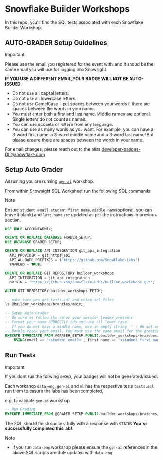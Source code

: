 # Snowflake Builder Workshops

In this repo, you'll find the SQL tests associated with each Snowflake Builder Workshop.

## AUTO-GRADER Setup Guidelines

>[!IMPORTANT]
>
> Please use the email you registered for the event with. and it shoud be the same email you will use for logging into Snowsight.
>
> **IF YOU USE A DIFFERENT EMAIL,YOUR BADGE WILL NOT BE AUTO-ISSUED.**


- Do not use all capital letters.
- Do not use all lowercase letters.
- Do not use CamelCase – put spaces between your words if there are spaces between the words in your name.
- You must enter both a first and last name. Middle names are optional. Single letters do not count as names.
- You can use accents or letters from any language.
- You can use as many words as you want. For example, you can have a 3-word first name, a 3-word middle name and a 3-word last name! But please ensure there are spaces between the words in your name.

For email changes, please reach out to the alias developer-badges-DL@snowflake.com

## Setup Auto Grader

Assuming you are running [`gen-ai`](./gen-ai) workshop.

From within Snowsight SQL Worksheet run the following SQL commands:

>[!NOTE]
> Ensure `student email`, `student first name`, `middle name`(optional, you can leave it blank) and `last_name` are updated as per the instructions in previous section.

```sql
USE ROLE ACCOUNTADMIN;

CREATE OR REPLACE DATABASE GRADER_SETUP;
USE DATABASE GRADER_SETUP;

CREATE OR REPLACE API INTEGRATION git_api_integration
  API_PROVIDER = git_https_api
  API_ALLOWED_PREFIXES = ('https://github.com/Snowflake-Labs')
  ENABLED = TRUE;

CREATE OR REPLACE GIT REPOSITORY builder_workshops
  API_INTEGRATION = git_api_integration
  ORIGIN = 'https://github.com/Snowflake-Labs/builder-workshops.git';

ALTER GIT REPOSITORY builder_workshops FETCH;

-- make sure you get tests.sql and setup.sql files
ls @builder_workshops/branches/main;

-- Setup Auto Grader
-- Be sure to follow the rules your session leader presents
-- Format your name CORRECTLY (do not use all lower case)
-- If you do not have a middle name, use an empty string '' ; do not use "null" in place of any values
-- Double-check your email. You must use the same email for the greeting as you used to register
EXECUTE IMMEDIATE FROM @GRADER_SETUP.PUBLIC.builder_workshops/branches/main/auto-grader/setup.sql
    USING(email => '<student email>', first_name => '<student first name>', middle_name => '' ,last_name => '<student last name>');
```

## Run Tests

>[!IMPORTANT]
> If you dont run the follwing setep, your badges will not be generated/issued.

Each workshop `data-eng`, `gen-ai` and `ml` has the respective tests `tests.sql` run them to ensure the labs has been completed,

e.g. to validate `gen-ai` workshop

```sql
-- Run Grading
EXECUTE IMMEDIATE FROM @GRADER_SETUP.PUBLIC.builder_workshops/branches/main/gen-ai/tests.sql;
```

The SQL should finish successfully with a response with `STATUS` **You've successfully completed this lab!**.

>[!NOTE]
> - If you run `data-eng` workshop please ensure the `gen-ai` references in the above SQL scripts are duly updated with `data-eng`

